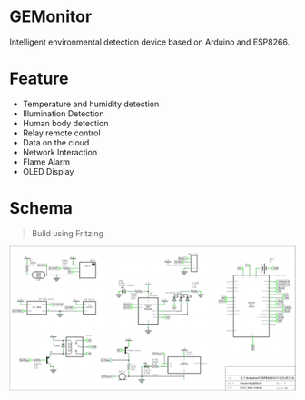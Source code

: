 # GEMonitor
Intelligent environmental detection device based on Arduino and ESP8266.

# Feature
- Temperature and humidity detection
- Illumination Detection
- Human body detection
- Relay remote control
- Data on the cloud
- Network Interaction
- Flame Alarm
- OLED Display

# Schema
> Build using Fritzing

![Project Schema](https://github.com/NeterAlex/GEMonitor/blob/main/GEMonitor%20Schema.png?raw=true)
